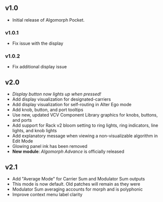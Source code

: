 ## v1.0
* Initial release of Algomorph Pocket. 
  
### v1.0.1
* Fix issue with the display  

### v1.0.2
* Fix additional display issue

## v2.0
* *Display button now lights up when pressed!* 
* Add display visualization for designated-carriers  
* Add display visualization for self-routing in Alter Ego mode  
* Add knob, button, and port tooltips  
* Use new, updated VCV Component Library graphics for knobs, buttons, and ports  
* Add support for Rack v2 bloom setting to ring lights, ring indicators, line lights, and knob lights  
* Add explanatory message when viewing a non-visualizable algorithm in Edit Mode
* Glowing panel ink has been removed
* **New module**: *Algomorph Advance*  is officially released

## v2.1
* Add "Average Mode" for Carrier Sum and Modulator Sum outputs
 * This mode is now default. Old patches will remain as they were
 * Modulator Sum averaging accounts for morph and is polyphonic
* Improve context menu label clarity